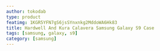 ```yaml
---
author: tokodab
type: product
featimg: 1KGR5YFN7gS6jsSYnxnkg2MddoWA6Hk83
title: Hardwell And Kura Calavera Samsung Galaxy S9 Case
tags: [samsung, galaxy, s9]
category: [samsung]
---
```

